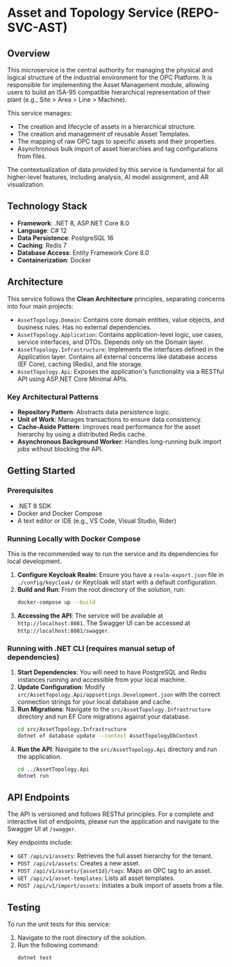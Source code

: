 # Asset and Topology Service (REPO-SVC-AST)

## Overview

This microservice is the central authority for managing the physical and logical structure of the industrial environment for the OPC Platform. It is responsible for implementing the Asset Management module, allowing users to build an ISA-95 compatible hierarchical representation of their plant (e.g., Site > Area > Line > Machine).

This service manages:
- The creation and lifecycle of assets in a hierarchical structure.
- The creation and management of reusable Asset Templates.
- The mapping of raw OPC tags to specific assets and their properties.
- Asynchronous bulk import of asset hierarchies and tag configurations from files.

The contextualization of data provided by this service is fundamental for all higher-level features, including analysis, AI model assignment, and AR visualization.

## Technology Stack

- **Framework**: .NET 8, ASP.NET Core 8.0
- **Language**: C# 12
- **Data Persistence**: PostgreSQL 16
- **Caching**: Redis 7
- **Database Access**: Entity Framework Core 8.0
- **Containerization**: Docker

## Architecture

This service follows the **Clean Architecture** principles, separating concerns into four main projects:

- `AssetTopology.Domain`: Contains core domain entities, value objects, and business rules. Has no external dependencies.
- `AssetTopology.Application`: Contains application-level logic, use cases, service interfaces, and DTOs. Depends only on the Domain layer.
- `AssetTopology.Infrastructure`: Implements the interfaces defined in the Application layer. Contains all external concerns like database access (EF Core), caching (Redis), and file storage.
- `AssetTopology.Api`: Exposes the application's functionality via a RESTful API using ASP.NET Core Minimal APIs.

### Key Architectural Patterns

- **Repository Pattern**: Abstracts data persistence logic.
- **Unit of Work**: Manages transactions to ensure data consistency.
- **Cache-Aside Pattern**: Improves read performance for the asset hierarchy by using a distributed Redis cache.
- **Asynchronous Background Worker**: Handles long-running bulk import jobs without blocking the API.

## Getting Started

### Prerequisites

- .NET 8 SDK
- Docker and Docker Compose
- A text editor or IDE (e.g., VS Code, Visual Studio, Rider)

### Running Locally with Docker Compose

This is the recommended way to run the service and its dependencies for local development.

1.  **Configure Keycloak Realm**: Ensure you have a `realm-export.json` file in `./config/keycloak/` or Keycloak will start with a default configuration.
2.  **Build and Run**: From the root directory of the solution, run:
    ```bash
    docker-compose up --build
    ```
3.  **Accessing the API**: The service will be available at `http://localhost:8081`. The Swagger UI can be accessed at `http://localhost:8081/swagger`.

### Running with .NET CLI (requires manual setup of dependencies)

1.  **Start Dependencies**: You will need to have PostgreSQL and Redis instances running and accessible from your local machine.
2.  **Update Configuration**: Modify `src/AssetTopology.Api/appsettings.Development.json` with the correct connection strings for your local database and cache.
3.  **Run Migrations**: Navigate to the `src/AssetTopology.Infrastructure` directory and run EF Core migrations against your database.
    ```bash
    cd src/AssetTopology.Infrastructure
    dotnet ef database update --context AssetTopologyDbContext
    ```
4.  **Run the API**: Navigate to the `src/AssetTopology.Api` directory and run the application.
    ```bash
    cd ../AssetTopology.Api
    dotnet run
    ```

## API Endpoints

The API is versioned and follows RESTful principles. For a complete and interactive list of endpoints, please run the application and navigate to the Swagger UI at `/swagger`.

Key endpoints include:

- `GET /api/v1/assets`: Retrieves the full asset hierarchy for the tenant.
- `POST /api/v1/assets`: Creates a new asset.
- `POST /api/v1/assets/{assetId}/tags`: Maps an OPC tag to an asset.
- `GET /api/v1/asset-templates`: Lists all asset templates.
- `POST /api/v1/import/assets`: Initiates a bulk import of assets from a file.

## Testing

To run the unit tests for this service:

1.  Navigate to the root directory of the solution.
2.  Run the following command:
    ```bash
    dotnet test
    ```